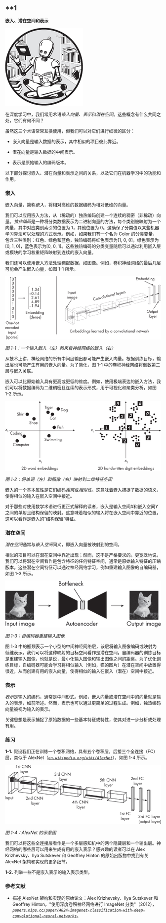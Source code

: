 ## **1

**嵌入、潜在空间和表示**

![图片](img/common.jpg)

在深度学习中，我们常用术语*嵌入向量*、*表示*和*潜在空间*。这些概念有什么共同之处，它们有何不同？

虽然这三个术语常常互换使用，但我们可以对它们进行细微的区分：

+   嵌入向量是输入数据的表示，其中相似的项目彼此靠近。

+   潜在向量是输入数据的中间表示。

+   表示是原始输入的编码版本。

以下部分探讨嵌入、潜在向量和表示之间的关系，以及它们在机器学习中的功能和作用。

### **嵌入**

嵌入向量，简称*嵌入*，将相对高维的数据编码为相对低维的向量。

我们可以应用嵌入方法，从（稀疏的）独热编码创建一个连续的稠密（非稀疏）向量。*独热编码*是一种将分类数据表示为二进制向量的方法，每个类别被映射为一个向量，其中对应类别索引的位置为 1，其他位置为 0。这确保了分类值以某些机器学习算法可以处理的方式表示。例如，如果我们有一个名为 Color 的分类变量，包含三种类别：红色、绿色和蓝色，独热编码将红色表示为[1, 0, 0]，绿色表示为[0, 1, 0]，蓝色表示为[0, 0, 1]。这些独热编码的分类变量随后可以通过利用嵌入层或模块的学习权重矩阵映射到连续的嵌入向量。

我们还可以使用嵌入方法处理稠密数据，如图像。例如，卷积神经网络的最后几层可能会产生嵌入向量，如图 1-1 所示。

![图片](img/01fig01.jpg)

*图 1-1：一个输入嵌入（左）和来自神经网络的嵌入（右）*

从技术上讲，神经网络的所有中间层输出都可能产生嵌入向量。根据训练目标，输出层也可能产生有用的嵌入向量。为了简化，图 1-1 中的卷积神经网络将倒数第二层与嵌入关联。

嵌入可以比原始输入具有更高或更低的维度。例如，使用极端表达的嵌入方法，我们可以将数据编码为二维稠密且连续的表示形式，用于可视化和聚类分析，如图 1-2 所示。

![图片](img/01fig02.jpg)

*图 1-2：将单词（左）和图像（右）映射到二维特征空间*

嵌入的一个基本属性是它们编码*距离*或*相似性*。这意味着嵌入捕捉了数据的语义，使得相似的输入在嵌入空间中接近。

对于那些对使用数学术语进行更正式解释的读者，嵌入是输入空间*X*和嵌入空间*Y*之间的单射且结构保留的映射。这意味着相似的输入将在嵌入空间中靠近的位置，这可以看作是嵌入的“结构保留”特征。

### **潜在空间**

*潜在空间*通常与*嵌入空间*同义，即嵌入向量被映射到的空间。

相似的项目可以在潜在空间中靠近出现；然而，这不是严格要求的。更宽泛地说，我们可以将潜在空间看作是包含特征的任何特征空间，通常是原始输入特征的压缩版本。这些潜在空间特征可以通过神经网络学习，例如重建输入图像的自编码器，如图 1-3 所示。

![图像](img/01fig03.jpg)

*图 1-3：自编码器重建输入图像*

图 1-3 中的瓶颈表示一个小型的中间神经网络层，该层将输入图像编码或映射为低维表示。我们可以将这种映射的目标空间看作是潜在空间。自编码器的训练目标是重建输入图像，也就是说，最小化输入图像和输出图像之间的距离。为了优化训练目标，自编码器可能会学习将相似输入（例如，猫的图片）在潜在空间中放置得很近，从而创建有用的嵌入向量，使得相似的输入在嵌入（潜在）空间中接近。

### **表示**

*表示*是输入的编码，通常是中间形式。例如，嵌入向量或潜在空间中的向量就是输入的表示，如前所述。然而，表示也可以通过更简单的过程生成。例如，独热编码向量被视为输入的表示。

关键思想是表示捕捉了原始数据的一些基本特征或特性，使其对进一步分析或处理有用。

### **练习**

**1-1.** 假设我们正在训练一个卷积网络，具有五个卷积层，后接三个全连接（FC）层，类似于 AlexNet（*[`en.wikipedia.org/wiki/AlexNet`](https://en.wikipedia.org/wiki/AlexNet)*），如图 1-4 所示。

![图像](img/01fig04.jpg)

*图 1-4：AlexNet 的示意图*

我们可以将这些全连接层看作是一个多层感知机中的两个隐藏层和一个输出层。神经网络的哪些层可以用来生成有用的嵌入表示？感兴趣的读者可以在 Alex Krizhevsky、Ilya Sutskever 和 Geoffrey Hinton 的原始出版物中找到有关 AlexNet 架构和实现的更多细节。

**1-2.** 列举一些不是嵌入表示的输入表示类型。

### **参考文献**

+   描述 AlexNet 架构和实现的原始论文：Alex Krizhevsky、Ilya Sutskever 和 Geoffrey Hinton，"使用深度卷积神经网络进行 ImageNet 分类"（2012）， *[`papers.nips.cc/paper/4824-imagenet-classification-with-deep-convolutional-neural-networks`](https://papers.nips.cc/paper/4824-imagenet-classification-with-deep-convolutional-neural-networks)*。
